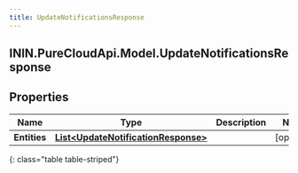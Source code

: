 ```yaml
---
title: UpdateNotificationsResponse
---
```

## ININ.PureCloudApi.Model.UpdateNotificationsResponse

## Properties

|Name | Type | Description | Notes|
|------------ | ------------- | ------------- | -------------|
| **Entities** | [**List&lt;UpdateNotificationResponse&gt;**](UpdateNotificationResponse.html) |  | [optional] |
{: class="table table-striped"}


